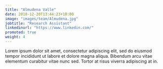```yaml
---
title: "Almudena Valle"
date: 2018-12-20T13:44:23+10:00
image: "images/team/Almudena.jpg"
jobtitle: "Research Assistant"
linkedinurl: "https://www.linkedin.com/"
promoted: true
weight: 4
---
```


Lorem ipsum dolor sit amet, consectetur adipiscing elit, sed do eiusmod tempor incididunt ut labore et dolore magna aliqua. Bibendum arcu vitae elementum curabitur vitae nunc sed. Tortor at risus viverra adipiscing at in.
